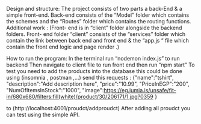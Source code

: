 
Design and structure:
The project consists of two parts a back-End & a simple front-end.
Back-end consists of the “Model” folder which contains the schemes and the “Routes” folder which contains the routing functions.
Additional work :
(Front- end is in “client” folder alongside the backend folders.
Front- end folder “client” consists of the “services” folder which contain the link between back end and front end & the “app.js “ file which contain
the front end logic and page render .)

How to run the program:
In the terminal run “nodemon index.js” to run backend
Then navigate to client file to run front end then run “npm start”
To test you need to add the products into the database this could be done using (insomnia , postman ,…) 
send this requests :
{"name":"tshirt",
 "description":"Add description here",
 "price":"10.99",
 "PriceInEGP":"200",
 "NumOfItemsInStock":"1000",
 "image":https://eg.jumia.is/unsafe/fit-in/680x680/filters:fill(white)/product/30/206171/1.jpg?0359 }

to (http://localhost:4001/proudct/addproudct) 
After adding all proudct you can test using the simple API.



 
